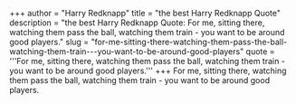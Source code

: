 +++
author = "Harry Redknapp"
title = "the best Harry Redknapp Quote"
description = "the best Harry Redknapp Quote: For me, sitting there, watching them pass the ball, watching them train - you want to be around good players."
slug = "for-me-sitting-there-watching-them-pass-the-ball-watching-them-train---you-want-to-be-around-good-players"
quote = '''For me, sitting there, watching them pass the ball, watching them train - you want to be around good players.'''
+++
For me, sitting there, watching them pass the ball, watching them train - you want to be around good players.
